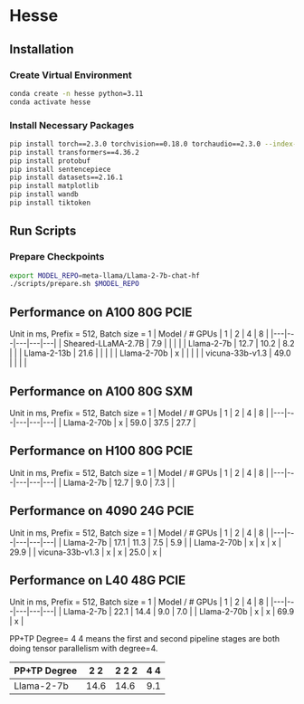 # Hesse
## Installation
### Create Virtual Environment
``` bash
conda create -n hesse python=3.11
conda activate hesse
```

### Install Necessary Packages

``` bash
pip install torch==2.3.0 torchvision==0.18.0 torchaudio==2.3.0 --index-url https://download.pytorch.org/whl/cu121
pip install transformers==4.36.2
pip install protobuf
pip install sentencepiece
pip install datasets==2.16.1
pip install matplotlib
pip install wandb
pip install tiktoken
```

## Run Scripts
### Prepare Checkpoints
```bash
export MODEL_REPO=meta-llama/Llama-2-7b-chat-hf
./scripts/prepare.sh $MODEL_REPO
```


## Performance on A100 80G PCIE
Unit in ms, Prefix = 512, Batch size = 1
| Model / # GPUs | 1 | 2 | 4 | 8 |
|---|---|---|---|---|
| Sheared-LLaMA-2.7B  |  7.9 |   |   |  |
| Llama-2-7b  | 12.7  | 10.2  | 8.2  |   |
| Llama-2-13b  | 21.6 |   |   |   |
| Llama-2-70b | x  |   |   |   |
| vicuna-33b-v1.3 | 49.0  |   |   |   |

## Performance on A100 80G SXM
Unit in ms, Prefix = 512, Batch size = 1
| Model / # GPUs | 1 | 2 | 4 | 8 |
|---|---|---|---|---|
| Llama-2-70b | x  | 59.0 | 37.5  | 27.7 |

## Performance on H100 80G PCIE
Unit in ms, Prefix = 512, Batch size = 1
| Model / # GPUs | 1 | 2 | 4 | 8 |
|---|---|---|---|---|
| Llama-2-7b  | 12.7  | 9.0  | 7.3  |   |

## Performance on 4090 24G PCIE
Unit in ms, Prefix = 512, Batch size = 1
| Model / # GPUs | 1 | 2 | 4 | 8 |
|---|---|---|---|---|
| Llama-2-7b  | 17.1  | 11.3  | 7.5  | 5.9  |
| Llama-2-70b | x  |  x | x  | 29.9  |
| vicuna-33b-v1.3 | x  | x  | 25.0  | x  |

## Performance on L40 48G PCIE
Unit in ms, Prefix = 512, Batch size = 1
| Model / # GPUs | 1 | 2 | 4 | 8 |
|---|---|---|---|---|
| Llama-2-7b  | 22.1  | 14.4  | 9.0  | 7.0  |
| Llama-2-70b | x  |  x | 69.9  | x  |

PP+TP Degree= 4 4 means the first and second pipeline stages are both doing tensor parallelism with degree=4.

| PP+TP Degree | 2 2 | 2 2 2 | 4 4 |
|---|---|---|---|
| Llama-2-7b  | 14.6  | 14.6 | 9.1 |